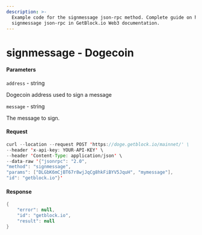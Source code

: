 ```yaml
---
description: >-
  Example code for the signmessage json-rpc method. Сomplete guide on how to use
  signmessage json-rpc in GetBlock.io Web3 documentation.
---
```


# signmessage - Dogecoin

#### Parameters

`address` - string

Dogecoin address used to sign a message

`message` - string

The message to sign.

#### Request

```java
curl --location --request POST 'https://doge.getblock.io/mainnet/' \
--header 'x-api-key: YOUR-API-KEY' \
--header 'Content-Type: application/json' \
--data-raw '{"jsonrpc": "2.0",
"method": "signmessage",
"params": ["DLGbK6mCjBT67r8wjJqCg8hkFiBYV5JquH", "mymessage"],
"id": "getblock.io"}'
```

#### Response

```java
{
    "error": null,
    "id": "getblock.io",
    "result": null
}
```
